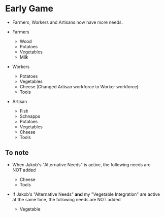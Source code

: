 # Early Game

- Farmers, Workers and Artisans now have more needs.

- Farmers
  - Wood
  - Potatoes
  - Vegetables
  - Milk

- Workers
  - Potatoes
  - Vegetables
  - Cheese (Changed Artisan workforce to Worker workforce)
  - Tools

- Artisan
  - Fish
  - Schnapps
  - Potatoes
  - Vegetables
  - Cheese
  - Tools

## To note

- When Jakob's "Alternative Needs" is active, the following needs are NOT added
  - Cheese
  - Tools

- If Jakob's "Alternative Needs" **and** my "Vegetable Integration" are active at the same time, the following needs are NOT added
  - Vegetable
